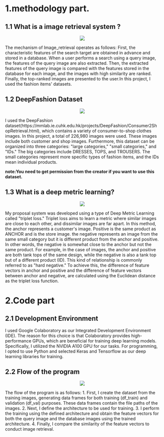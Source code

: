 # 1.methodology part. 

## 1.1 What is a image retrieval system ?
<p align="center">
  <img src="https://github.com/makoto0825/image_retrieval/assets/120376737/f9cc7182-8fd8-4f12-9978-679e6345a06e" />
</p>
<p>
The mechanism of Image_retrieval operates as follows: First, the characteristic features of the search target are obtained in advance and stored in a database. When a user performs a search using a query image, the features of the query image are also extracted. Then, the extracted features of the query image is compared with the features stored in the database for each image, and the images with high similarity are ranked. Finally, the top-ranked images are presented to the user.In this project, I used the fashion items' datasets.
</p>

## 1.2 DeepFashion Dataset
<p align="center">
  <img src="https://github.com/makoto0825/image_retrieval/assets/120376737/4d598830-abe6-4a07-a8e3-5d5cc2841d9a" />
</p>
I used the DeepFashion dataset(https://mmlab.ie.cuhk.edu.hk/projects/DeepFashion/Consumer2ShopRetrieval.html), which contains a variety of consumer-to-shop clothes  images. In this project, a total of 226,980 images were used. These images include both customer and shop images. Furthermore, this dataset can be organized into three categories: "large categories," "small categories," and "IDs." The big categories include DRESSES, TOPS, and TROUSERS. The small categories represent more specific types of fashion items, and the IDs mean individual products. 
<p><b>note:You need to get permission from the creator if you want to use this dataset.</b></p>

## 1.3 What is a deep metric learning?
<p align="center">
  <img src="https://github.com/makoto0825/image_retrieval/assets/120376737/3cc779b1-8167-4670-95f4-33537f5b7984" />
</p>
My proposal system was developed using a type of Deep Metric Learning called "triplet loss." Triplet loss aims to learn a metric where similar images  are close to each other, and dissimilar images are far apart. In this method, the anchor represents a customer's image. Positive is the same product as ANCHOR and is the store image. the negative represents an image from the same small category but it is different product from the anchor and positive. In other words, the negative is somewhat close to the anchor but not the same product. For example, in the case of images, the anchor and positive are both tank tops of the same design, while the negative is also a tank top but of a different product (ID). This kind of relationship is commonly referred to as "hard negative." To achieve this, the difference of feature vectors in anchor and positive and the difference of feature vectors between anchor and negative,  are calculated using the Euclidean distance as the triplet loss function.

# 2.Code part
## 2.1 Development Environment
I used Google Colaboratory as our Integrated Development Environment (IDE). The reason for this choice is that Colaboratory provides high-performance GPUs, which are beneficial for training deep learning models. Specifically, I utilized the NVIDIA A100 GPU for our tasks. For programming, I opted to use Python and selected Keras and Tensorflow as our deep learning libraries for training.

## 2.2 Flow of the program
<p align="center">
  <img src="https://github.com/makoto0825/image_retrieval/assets/120376737/ca95e497-ad0e-46b2-b47d-dfbfa163bd48" />
</p>
The flow of the program is as follows:
1.	First, I create the dataset from the training images, generating data frames for both training (df_train) and validation (df_val) purposes. These data frames contain the file paths of the images.
2.	Next, I define the architecture to be used for training.
3.	I perform the training using the defined architecture and obtain the feature vectors for both the query image and the database images using the trained architecture.
4.	Finally, I compare the similarity of the feature vectors to conduct image retrieval.


